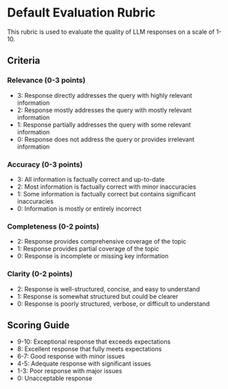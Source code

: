 # Default Evaluation Rubric

This rubric is used to evaluate the quality of LLM responses on a scale of 1-10.

## Criteria

### Relevance (0-3 points)
- 3: Response directly addresses the query with highly relevant information
- 2: Response mostly addresses the query with mostly relevant information
- 1: Response partially addresses the query with some relevant information
- 0: Response does not address the query or provides irrelevant information

### Accuracy (0-3 points)
- 3: All information is factually correct and up-to-date
- 2: Most information is factually correct with minor inaccuracies
- 1: Some information is factually correct but contains significant inaccuracies
- 0: Information is mostly or entirely incorrect

### Completeness (0-2 points)
- 2: Response provides comprehensive coverage of the topic
- 1: Response provides partial coverage of the topic
- 0: Response is incomplete or missing key information

### Clarity (0-2 points)
- 2: Response is well-structured, concise, and easy to understand
- 1: Response is somewhat structured but could be clearer
- 0: Response is poorly structured, verbose, or difficult to understand

## Scoring Guide

- 9-10: Exceptional response that exceeds expectations
- 8: Excellent response that fully meets expectations
- 6-7: Good response with minor issues
- 4-5: Adequate response with significant issues
- 1-3: Poor response with major issues
- 0: Unacceptable response